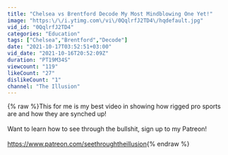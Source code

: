 ```yaml
---
title: "Chelsea vs Brentford Decode My Most Mindblowing One Yet!"
image: "https:\/\/i.ytimg.com\/vi\/0QqlrfJ2TD4\/hqdefault.jpg"
vid_id: "0QqlrfJ2TD4"
categories: "Education"
tags: ["Chelsea","Brentford","Decode"]
date: "2021-10-17T03:52:51+03:00"
vid_date: "2021-10-16T20:52:09Z"
duration: "PT19M34S"
viewcount: "119"
likeCount: "27"
dislikeCount: "1"
channel: "The Illusion"
---
```

{% raw %}This for me is my best video in showing how rigged pro sports are and how they are synched up!<br /><br />Want to learn how to see through the bullshit, sign up to my Patreon!<br /><br /><a rel="nofollow" target="blank" href="https://www.patreon.com/seethroughtheillusion">https://www.patreon.com/seethroughtheillusion</a>{% endraw %}
